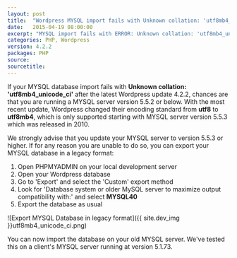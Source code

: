 ```yaml
---
layout: post
title:  "Wordpress MYSQL import fails with Unknown collation: 'utf8mb4_unicode_ci'"
date:   2015-04-19 08:00:00
excerpt: "MYSQL import fails with ERROR: Unknown collation: 'utf8mb4_unicode_ci'"
categories: PHP, Wordpress
version: 4.2.2
packages: PHP
source:
sourcetitle:
---
```


If your MYSQL database import fails with **Unknown collation: 'utf8mb4_unicode_ci'** after the latest Wordpress update 4.2.2, chances are that you are running a MYSQL server version 5.5.2 or below. With the most recent update, Wordpress changed their encoding standard from **utf8** to **utf8mb4**, which is only supported starting with MYSQL server version 5.5.3 which was released in 2010.

We strongly advise that you update your MYSQL server to version 5.5.3 or higher. If for any reason you are unable to do so, you can export your MYSQL database in a legacy format:

1. Open PHPMYADMIN on your local development server
2. Open your Wordpress database
3. Go to 'Export' and select the 'Custom' export method
4. Look for 'Database system or older MySQL server to maximize output compatibility with:' and select **MYSQL40**
5. Export the database as usual

![Export MYSQL Database in legacy format]({{ site.dev_img }}utf8mb4_unicode_ci.png)

You can now import the database on your old MYSQL server. We've tested this on a client's MYSQL server running at version 5.1.73.
